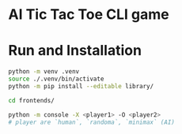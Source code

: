 # AI Tic Tac Toe CLI game

# Run and Installation
```sh
python -m venv .venv 
source ./.venv/bin/activate 
python -m pip install --editable library/

cd frontends/

python -m console -X <player1> -O <player2> 
# player are `human`, `randoma`, `minimax` (AI)
```
